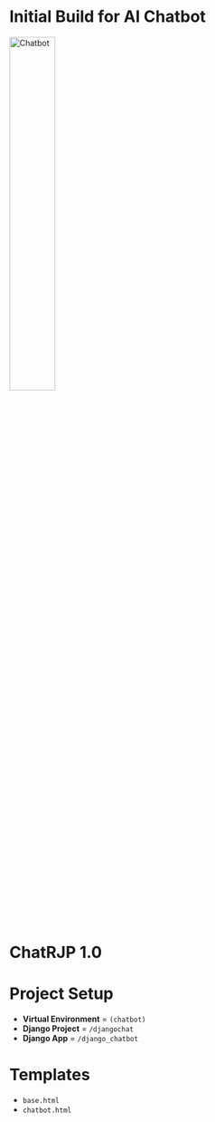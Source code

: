 # Initial Build for AI Chatbot

<img src="https://github.com/rpointjour/ai_chatbot/assets/54840122/4e19fa75-3840-481f-a952-01a3ab24350f" alt="Chatbot" style="width:40%;height:40%;" />

#
# ChatRJP 1.0
# Project Setup

- **Virtual Environment** = `(chatbot)`
- **Django Project** = `/djangochat`
- **Django App** = `/django_chatbot`
#
# Templates

- `base.html`
- `chatbot.html`
